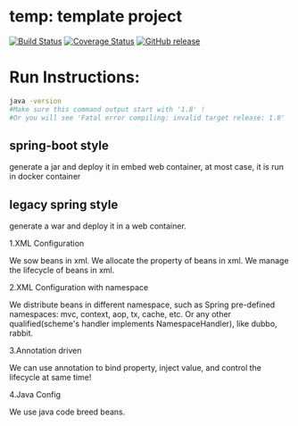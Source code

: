 # temp: template project

[![Build Status](https://travis-ci.org/WebGoat/WebGoat.svg?branch=develop)](https://travis-ci.org/WebGoat/WebGoat)
[![Coverage Status](https://coveralls.io/repos/WebGoat/WebGoat/badge.svg?branch=develop&service=github)](https://coveralls.io/github/WebGoat/WebGoat?branch=master)
[![GitHub release](https://img.shields.io/github/release/WebGoat/WebGoat.svg)](https://github.com/WebGoat/WebGoat/releases/latest) 

# Run Instructions:

```sh
java -version
#Make sure this command output start with '1.8' !
#Or you will see 'Fatal error compiling: invalid target release: 1.8'
```

## spring-boot style
generate a jar and deploy it in embed web container, at most case, it is run in docker container

## legacy spring style
generate a war and deploy it in a web container.

1.XML Configuration

We sow beans in xml. We allocate the property of beans in xml. We manage the lifecycle of beans in xml.

2.XML Configuration with namespace

We distribute beans in different namespace, such as Spring pre-defined namespaces: mvc, context, aop, tx, cache, etc.
Or any other qualified(scheme's handler implements NamespaceHandler), like dubbo, rabbit.

3.Annotation driven

We can use annotation to bind property, inject value, and control the lifecycle at same time!

4.Java Config

We use java code breed beans.